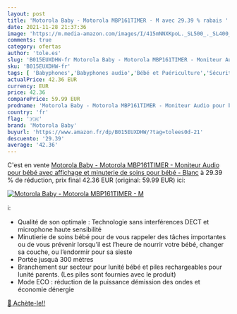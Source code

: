 ```yaml
---
layout: post
title: 'Motorola Baby - Motorola MBP161TIMER - M avec 29.39 % rabais '
date: 2021-11-28 21:37:36
image: 'https://m.media-amazon.com/images/I/415mNNXKpoL._SL500_._SL400_.jpg'
comments: true
category: ofertas
author: 'tole.es'
slug: 'B015EUXDHW-fr Motorola Baby - Motorola MBP161TIMER - Moniteur Audio pour...'
sku: 'B015EUXDHW-fr'
tags: [ 'Babyphones','Babyphones audio','Bébé et Puériculture','Sécurité de bébé','motorola baby', ]
actualPrice: 42.36 EUR
currency: EUR
price: 42.36
comparePrice: 59.99 EUR
prodname: 'Motorola Baby - Motorola MBP161TIMER - Moniteur Audio pour bébé avec affichage et minuterie de soins pour bébé - Blanc'
country: 'fr'
flag: '🇫🇷'
brand: 'Motorola Baby'
buyurl: 'https://www.amazon.fr/dp/B015EUXDHW/?tag=tolees0d-21'
descuento: '29.39'
average: '42.36'
---
```


C'est en vente [Motorola Baby - Motorola MBP161TIMER - Moniteur Audio pour bébé avec affichage et minuterie de soins pour bébé - Blanc](https://www.amazon.fr/dp/B015EUXDHW/?tag=tolees0d-21)  à  29.39 % de réduction, prix final  42.36 EUR (original: 59.99 EUR) ici:

[![Motorola Baby - Motorola MBP161TIMER - M](https://m.media-amazon.com/images/I/415mNNXKpoL._SL500_._SL400_.jpg)](https://www.amazon.fr/dp/B015EUXDHW/?tag=tolees0d-21)

ℹ️:

- Qualité de son optimale : Technologie sans interférences DECT et microphone haute sensibilité
- Minutierie de soins bébé pour de vous rappeler des tâches importantes ou de vous prévenir lorsqu’il est l’heure de nourrir votre bébé, changer sa couche, ou l’endormir pour sa sieste
- Portée jusquà 300 mètres
- Branchement sur secteur pour lunité bébé et piles rechargeables pour lunité parents. (Les piles sont fournies avec le produit)
- Mode ECO : réduction de la puissance démission des ondes et économie dénergie

[🛒 Achète-le!!](https://www.amazon.fr/dp/B015EUXDHW/?tag=tolees0d-21)
